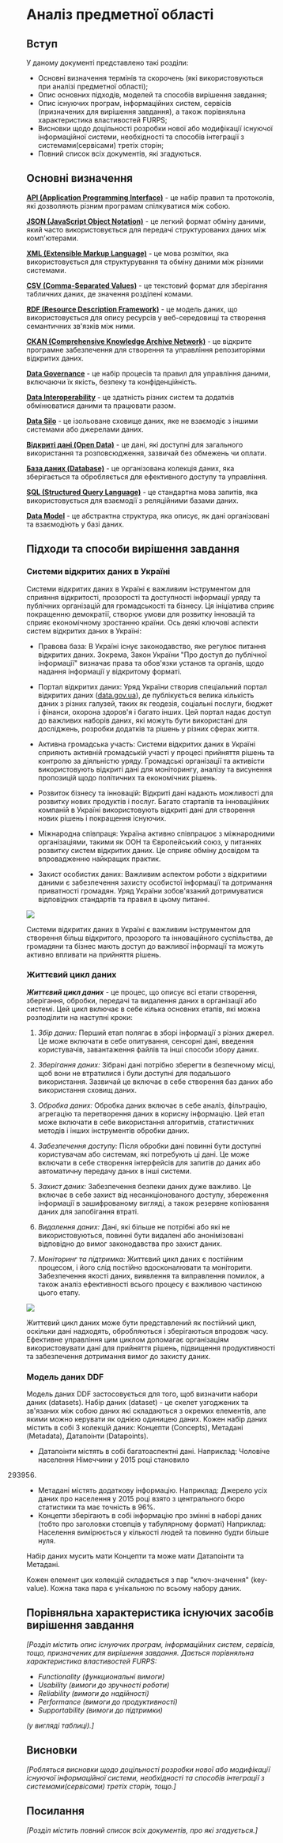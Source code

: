 # Аналіз предметної області

## Вступ

У даному документі представлено такі розділи:

- Основні визначення термінів та скорочень (які використовуються при аналізі предметної області);
- Опис основних підходів, моделей та способів вирішення завдання;
- Опис існуючих програм, інформаційних систем, сервісів (призначених для вирішення завдання), а також порівняльна характеристика властивостей FURPS;
- Висновки щодо доцільності розробки нової або модифікації існуючої інформаційної системи, необхідності та способів інтеграції з системами(сервісами) третіх сторін;
- Повний список всіх документів, які згадуються.

## Основні визначення

[**API (Application Programming Interface)**](https://en.wikipedia.org/wiki/API) - це набір правил та протоколів, які дозволяють різним програмам спілкуватися між собою.

[**JSON (JavaScript Object Notation)**](https://en.wikipedia.org/wiki/JSON) - це легкий формат обміну даними, який часто використовується для передачі структурованих даних між комп'ютерами.

[**XML (Extensible Markup Language)**](https://en.wikipedia.org/wiki/XML) - це мова розмітки, яка використовується для структурування та обміну даними між різними системами.

[**CSV (Comma-Separated Values)**](https://en.wikipedia.org/wiki/Comma-separated_values) - це текстовий формат для зберігання табличних даних, де значення розділені комами. 

[**RDF (Resource Description Framework)**](https://en.wikipedia.org/wiki/Resource_Description_Framework) - це модель даних, що використовується для опису ресурсів у веб-середовищі та створення семантичних зв'язків між ними.

[**CKAN (Comprehensive Knowledge Archive Network)**](https://en.wikipedia.org/wiki/CKAN) - це відкрите програмне забезпечення для створення та управління репозиторіями відкритих даних.

[**Data Governance**](https://en.wikipedia.org/wiki/Data_governance) - це набір процесів та правил для управління даними, включаючи їх якість, безпеку та конфіденційність.

[**Data Interoperability**](https://en.wikipedia.org/wiki/Interoperability) - це здатність різних систем та додатків обмінюватися даними та працювати разом.

[**Data Silo**](https://en.wikipedia.org/wiki/Information_silo) - це ізольоване сховище даних, яке не взаємодіє з іншими системами або джерелами даних.

[**Відкриті дані (Open Data)**](https://en.wikipedia.org/wiki/Open_data) - це дані, які доступні для загального використання та розповсюдження, зазвичай без обмежень чи оплати.

[**База даних (Database)**](https://en.wikipedia.org/wiki/Database) - це організована колекція даних, яка зберігається та обробляється для ефективного доступу та управління.

[**SQL (Structured Query Language)**](https://en.wikipedia.org/wiki/SQL) - це стандартна мова запитів, яка використовується для взаємодії з реляційними базами даних.

[**Data Model**](https://en.wikipedia.org/wiki/Data_model) - це абстрактна структура, яка описує, як дані організовані та взаємодіють у базі даних. 


## Підходи та способи вирішення завдання


### Системи відкритих даних в Україні

Системи відкритих даних в Україні є важливим інструментом для сприяння відкритості, прозорості та доступності інформації уряду та публічних організацій для громадськості та бізнесу. Ця ініціатива сприяє покращенню демократії, створює умови для розвитку інновацій та сприяє економічному зростанню країни. Ось деякі ключові аспекти систем відкритих даних в Україні:

* Правова база: В Україні існує законодавство, яке регулює питання відкритих даних. Зокрема, Закон України "Про доступ до публічної інформації" визначає права та обов'язки установ та органів, щодо надання інформації у відкритому форматі.

* Портал відкритих даних: Уряд України створив спеціальний портал відкритих даних ([data.gov.ua](https://data.gov.ua/)), де публікується велика кількість даних з різних галузей, таких як геодезія, соціальні послуги, бюджет і фінанси, охорона здоров'я і багато інших. Цей портал надає доступ до важливих наборів даних, які можуть бути використані для досліджень, розробки додатків та рішень у різних сферах життя.

* Активна громадська участь: Системи відкритих даних в Україні сприяють активній громадській участі у процесі прийняття рішень та контролю за діяльністю уряду. Громадські організації та активісти використовують відкриті дані для моніторингу, аналізу та висунення пропозицій щодо політичних та економічних рішень.

* Розвиток бізнесу та інновацій: Відкриті дані надають можливості для розвитку нових продуктів і послуг. Багато стартапів та інноваційних компаній в Україні використовують відкриті дані для створення нових рішень і покращення існуючих.

* Міжнародна співпраця: Україна активно співпрацює з міжнародними організаціями, такими як ООН та Європейський союз, у питаннях розвитку систем відкритих даних. Це сприяє обміну досвідом та впровадженню найкращих практик.

* Захист особистих даних: Важливим аспектом роботи з відкритими даними є забезпечення захисту особистої інформації та дотримання приватності громадян. Уряд України зобов'язаний дотримуватися відповідних стандартів та правил в цьому питанні.

![](https://upload.wikimedia.org/wikipedia/commons/b/b1/%D0%A2%D0%B5%D0%BC%D0%B0%D1%82%D0%B8%D0%BA%D0%B0_%D1%81%D0%B5%D1%80%D0%B2%D1%96%D1%81%D1%96%D0%B2_%D0%BD%D0%B0_%D0%BE%D1%81%D0%BD%D0%BE%D0%B2%D1%96_%D0%B2%D1%96%D0%B4%D0%BA%D1%80%D0%B8%D1%82%D0%B8%D1%85_%D0%B4%D0%B0%D0%BD%D0%B8%D1%85.png)

Системи відкритих даних в Україні є важливим інструментом для створення більш відкритого, прозорого та інноваційного суспільства, де громадяни та бізнес мають доступ до важливої інформації та можуть активно впливати на прийняття рішень.

### Життєвий цикл даних
***Життєвий цикл даних*** - це процес, що описує всі етапи створення, зберігання, обробки, передачі та видалення даних в організації або системі. Цей цикл включає в себе кілька основних етапів, які можна розподілити на наступні кроки:

1. *Збір даних:*
Перший етап полягає в зборі інформації з різних джерел. Це може включати в себе опитування, сенсорні дані, введення користувачів, завантаження файлів та інші способи збору даних.

2. *Зберігання даних:*
Зібрані дані потрібно зберегти в безпечному місці, щоб вони не втратилися і були доступні для подальшого використання. Зазвичай це включає в себе створення баз даних або використання сховищ даних.

3. *Обробка даних:*
Обробка даних включає в себе аналіз, фільтрацію, агрегацію та перетворення даних в корисну інформацію. Цей етап може включати в себе використання алгоритмів, статистичних методів і інших інструментів обробки даних.

4. *Забезпечення доступу:*
Після обробки дані повинні бути доступні користувачам або системам, які потребують ці дані. Це може включати в себе створення інтерфейсів для запитів до даних або автоматичну передачу даних в інші системи.

5. *Захист даних:*
Забезпечення безпеки даних дуже важливо. Це включає в себе захист від несанкціонованого доступу, збереження інформації в зашифрованому вигляді, а також резервне копіювання даних для запобігання втраті.

6. *Видалення даних:*
Дані, які більше не потрібні або які не використовуються, повинні бути видалені або анонімізовані відповідно до вимог законодавства про захист даних.

7. *Моніторинг та підтримка:*
Життєвий цикл даних є постійним процесом, і його слід постійно вдосконалювати та моніторити. Забезпечення якості даних, виявлення та виправлення помилок, а також аналіз ефективності всього процесу є важливою частиною цього етапу.

![](https://i.imgur.com/PLWXoYH.png)

Життєвий цикл даних може бути представлений як постійний цикл, оскільки дані надходять, обробляються і зберігаються впродовж часу. Ефективне управління цим циклом допомагає організаціям використовувати дані для прийняття рішень, підвищення продуктивності та забезпечення дотримання вимог до захисту даних.

### Модель даних DDF

Модель даних DDF застосовується для того, щоб визначити набори даних
(datasets). Набір даних (dataset) - це скелет узгоджених та зв'язаних між
собою даних які складаються з окремих елементів, але якими можно
керувати як однією одиницею даних. Кожен набір даних містить в собі 3
колекцій даних: Концепти (Concepts), Метадані (Metadata), Датапоінти
(Datapoints).
* Датапоінти містять в собі багатоаспектні дані.
Наприклад: Чоловіче населення Німеччини у 2015 році становило
293956.
* Метадані містять додаткову інформацію.
Наприклад: Джерело усіх даних про населення у 2015 році взято з
центрального бюро статистики та має точність в 96%.
* Концепти зберігають в собі інформацію про змінні в наборі даних
(тобто про заголовки стовпців у табулярному форматі)
Наприклад: Населення вимірюється у кількості людей та повинно
будти більше нуля.

Набір даних мусить мати Концепти та може мати Датапоінти та
Метадані.

Кожен елемент цих колекцій складається з пар "ключ-значення" (key-value). Кожна така пара є унікальною по всьому набору даних.

## Порівняльна характеристика існуючих засобів вирішення завдання

*[Розділ містить опис існуючих програм, інформаційних систем, сервісів, тощо, призначених для вирішення 
завдання. Дається порівняльна характеристика властивостей FURPS:*
- *Functionality (функциональні вимоги)*
- *Usability (вимоги до зручності роботи)*
- *Reliability (вимоги до надійності)*
- *Performance (вимоги до продуктивності)*
- *Supportability (вимоги до підтримки)*

 *(у вигляді таблиці).]*

## Висновки

*[Робляться висновки щодо доцільності розробки нової або модифікації існуючої інформаційної системи, необхідності та способів інтеграції з системами(сервісами) третіх сторін, тощо.]*

## Посилання

*[Розділ містить повний список всіх документів, про які згадується.]*
